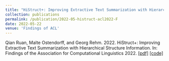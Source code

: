 ```yaml
---
title: "HiStruct+: Improving Extractive Text Summarization with Hierarchical Structure Information"
collection: publications
permalink: /publication/2022-05-histruct-acl2022-F
date: 2022-05-22
venue: 'Findings of ACL'
---
```


Qian Ruan, Malte Ostendorff, and Georg Rehm. 2022. HiStruct+: Improving Extractive Text Summarization with Hierarchical Structure Information. In:
Findings of the Association for Computational Linguistics 2022. [[pdf]](https://arxiv.org/pdf/2203.09629.pdf)
[[code]](https://github.com/QianRuan/histruct)



